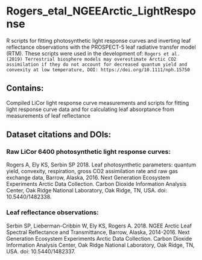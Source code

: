 # Rogers_etal_NGEEArctic_LightResponse
R scripts for fitting photosynthetic light response curves and inverting leaf reflectance observations with the PROSPECT-5 leaf radiative transfer model (RTM).  These scripts were used in the development of: 
```Rogers et al. (2019) Terrestrial biosphere models may overestimate Arctic CO2 assimilation if they do not account for decreased quantum yield and convexity at low temperature, DOI: https://doi.org/10.1111/nph.15750 ```

## Contains:
Compiled LiCor light response curve measurements and scripts for fitting light response curve data and for calculating leaf absorptance from measurements of leaf reflectance

## Dataset citations and DOIs:
### Raw LiCor 6400 photosynthetic light response curves: 
Rogers A, Ely KS, Serbin SP 2018. Leaf photosynthetic parameters: quantum yield, convexity, respiration, gross CO2 assimilation rate and raw gas exchange data, Barrow, Alaska, 2016. Next Generation Ecosystem Experiments Arctic Data Collection. Carbon Dioxide Information Analysis Center, Oak Ridge National Laboratory, Oak Ridge, TN, USA. doi: 10.5440/1482338.


### Leaf reflectance observations:
Serbin SP, Lieberman-Cribbin W, Ely KS, Rogers A. 2018. NGEE Arctic Leaf Spectral Reflectance and Transmittance, Barrow, Alaska, 2014-2016. Next Generation Ecosystem Experiments Arctic Data Collection. Carbon Dioxide Information Analysis Center, Oak Ridge National Laboratory, Oak Ridge, TN, USA. doi: 10.5440/1482337.
